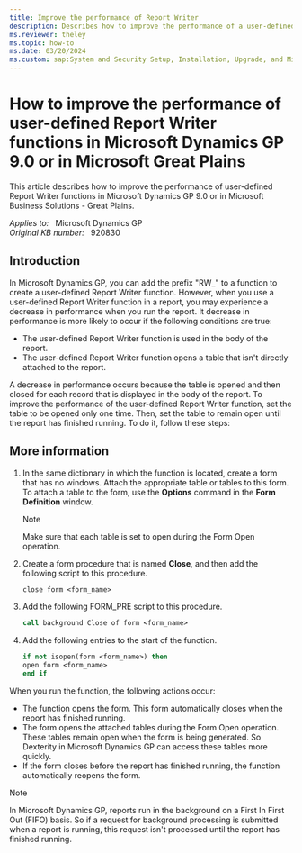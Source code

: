 ```yaml
---
title: Improve the performance of Report Writer
description: Describes how to improve the performance of a user-defined Report Writer function by setting the table to remain open when a report is being generated.
ms.reviewer: theley
ms.topic: how-to
ms.date: 03/20/2024
ms.custom: sap:System and Security Setup, Installation, Upgrade, and Migrations
---
```

# How to improve the performance of user-defined Report Writer functions in Microsoft Dynamics GP 9.0 or in Microsoft Great Plains

This article describes how to improve the performance of user-defined Report Writer functions in Microsoft Dynamics GP 9.0 or in Microsoft Business Solutions - Great Plains.

_Applies to:_ &nbsp; Microsoft Dynamics GP  
_Original KB number:_ &nbsp; 920830

## Introduction

In Microsoft Dynamics GP, you can add the prefix "RW_" to a function to create a user-defined Report Writer function. However, when you use a user-defined Report Writer function in a report, you may experience a decrease in performance when you run the report. It decrease in performance is more likely to occur if the following conditions are true:

- The user-defined Report Writer function is used in the body of the report.
- The user-defined Report Writer function opens a table that isn't directly attached to the report.

A decrease in performance occurs because the table is opened and then closed for each record that is displayed in the body of the report. To improve the performance of the user-defined Report Writer function, set the table to be opened only one time. Then, set the table to remain open until the report has finished running. To do it, follow these steps:

## More information

1. In the same dictionary in which the function is located, create a form that has no windows. Attach the appropriate table or tables to this form. To attach a table to the form, use the **Options** command in the **Form Definition** window.

    > [!NOTE]
    > Make sure that each table is set to open during the Form Open operation.

2. Create a form procedure that is named **Close**, and then add the following script to this procedure.

    ```vb
    close form <form_name>
    ```

3. Add the following FORM_PRE script to this procedure.

    ```vb
    call background Close of form <form_name>
    ```

4. Add the following entries to the start of the function.

    ```vb
    if not isopen(form <form_name>) then
    open form <form_name> 
    end if
    ```

When you run the function, the following actions occur:

- The function opens the form. This form automatically closes when the report has finished running.
- The form opens the attached tables during the Form Open operation. These tables remain open when the form is being generated. So Dexterity in Microsoft Dynamics GP can access these tables more quickly.
- If the form closes before the report has finished running, the function automatically reopens the form.

> [!NOTE]
> In Microsoft Dynamics GP, reports run in the background on a First In First Out (FIFO) basis. So if a request for background processing is submitted when a report is running, this request isn't processed until the report has finished running.
